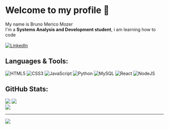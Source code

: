 # Welcome to my profile 👋

My name is Bruno Merico Mozer <br>
I'm a **Systems Analysis and Development student**, i am learning how to code
<br>
<br>
[![LinkedIn](https://img.shields.io/badge/LinkedIn-%230077B5.svg?logo=linkedin&logoColor=white)](https://linkedin.com/in/https://www.linkedin.com/in/bruno-merico-mozer-7a02a5247/) 
##  Languages & Tools:
![HTML5](https://img.shields.io/badge/html5-%23E34F26.svg?style=flat&logo=html5&logoColor=white) ![CSS3](https://img.shields.io/badge/css3-%231572B6.svg?style=flat&logo=css3&logoColor=white) ![JavaScript](https://img.shields.io/badge/javascript-%23323330.svg?style=flat&logo=javascript&logoColor=%23F7DF1E) ![Python](https://img.shields.io/badge/python-3670A0?style=flat&logo=python&logoColor=ffdd54) ![MySQL](https://img.shields.io/badge/mysql-%2300f.svg?style=flat&logo=mysql&logoColor=white) ![React](https://img.shields.io/badge/react-%2320232a.svg?style=flat&logo=react&logoColor=%2361DAFB) ![NodeJS](https://img.shields.io/badge/node.js-6DA55F?style=flat&logo=node.js&logoColor=white)
## GitHub Stats:

![](https://github-readme-stats.vercel.app/api?username=brunomozer05&theme=dark&hide_border=false&include_all_commits=false&count_private=false)  ![](https://github-readme-streak-stats.herokuapp.com/?user=brunomozer05&theme=dark&hide_border=false)<br/>
![](https://github-readme-stats.vercel.app/api/top-langs/?username=brunomozer05&theme=dark&hide_border=false&include_all_commits=false&count_private=false&layout=compact)

---
[![](https://visitcount.itsvg.in/api?id=brunomozer05&icon=0&color=0)](https://visitcount.itsvg.in)
